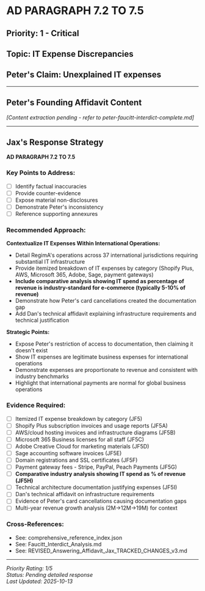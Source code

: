 # AD PARAGRAPH 7.2 TO 7.5

## Priority: 1 - Critical

## Topic: IT Expense Discrepancies

## Peter's Claim: Unexplained IT expenses

---

## Peter's Founding Affidavit Content

*[Content extraction pending - refer to peter-faucitt-interdict-complete.md]*

---

## Jax's Response Strategy

**AD PARAGRAPH 7.2 TO 7.5**

### Key Points to Address:
- [ ] Identify factual inaccuracies
- [ ] Provide counter-evidence
- [ ] Expose material non-disclosures
- [ ] Demonstrate Peter's inconsistency
- [ ] Reference supporting annexures

### Recommended Approach:

**Contextualize IT Expenses Within International Operations:**
- Detail RegimA's operations across 37 international jurisdictions requiring substantial IT infrastructure
- Provide itemized breakdown of IT expenses by category (Shopify Plus, AWS, Microsoft 365, Adobe, Sage, payment gateways)
- **Include comparative analysis showing IT spend as percentage of revenue is industry-standard for e-commerce (typically 5-10% of revenue)**
- Demonstrate how Peter's card cancellations created the documentation gap
- Add Dan's technical affidavit explaining infrastructure requirements and technical justification

**Strategic Points:**
- Expose Peter's restriction of access to documentation, then claiming it doesn't exist
- Show IT expenses are legitimate business expenses for international operations
- Demonstrate expenses are proportionate to revenue and consistent with industry benchmarks
- Highlight that international payments are normal for global business operations

### Evidence Required:
- [ ] Itemized IT expense breakdown by category (JF5)
- [ ] Shopify Plus subscription invoices and usage reports (JF5A)
- [ ] AWS/cloud hosting invoices and infrastructure diagrams (JF5B)
- [ ] Microsoft 365 Business licenses for all staff (JF5C)
- [ ] Adobe Creative Cloud for marketing materials (JF5D)
- [ ] Sage accounting software invoices (JF5E)
- [ ] Domain registrations and SSL certificates (JF5F)
- [ ] Payment gateway fees - Stripe, PayPal, Peach Payments (JF5G)
- [ ] **Comparative industry analysis showing IT spend as % of revenue (JF5H)**
- [ ] Technical architecture documentation justifying expenses (JF5I)
- [ ] Dan's technical affidavit on infrastructure requirements
- [ ] Evidence of Peter's card cancellations causing documentation gaps
- [ ] Multi-year revenue growth analysis (2M→12M→19M) for context

### Cross-References:
- See: comprehensive_reference_index.json
- See: Faucitt_Interdict_Analysis.md
- See: REVISED_Answering_Affidavit_Jax_TRACKED_CHANGES_v3.md

---

*Priority Rating: 1/5*  
*Status: Pending detailed response*  
*Last Updated: 2025-10-13*
